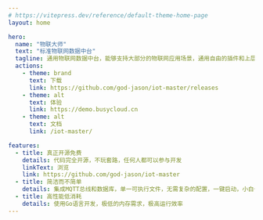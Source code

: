 ```yaml
---
# https://vitepress.dev/reference/default-theme-home-page
layout: home

hero:
  name: "物联大师"
  text: "标准物联网数据中台"
  tagline: 通用物联网数据中台，能够支持大部分的物联网应用场景，通用自由的插件和上层应用快速实现具体的项目
  actions:
    - theme: brand
      text: 下载
      link: https://github.com/god-jason/iot-master/releases
    - theme: alt
      text: 体验
      link: https://demo.busycloud.cn
    - theme: alt
      text: 文档
      link: /iot-master/

features:
  - title: 真正开源免费
    details: 代码完全开源，不玩套路，任何人都可以参与开发
    linkText: 浏览
    link: https://github.com/god-jason/iot-master
  - title: 简洁而不简单
    details: 集成MQTT总线和数据库，单一可执行文件，无需复杂的配置，一键启动，小白也可以快速上手
  - title: 高性能低消耗
    details: 使用Go语言开发，极低的内存需求，极高运行效率
---
```


